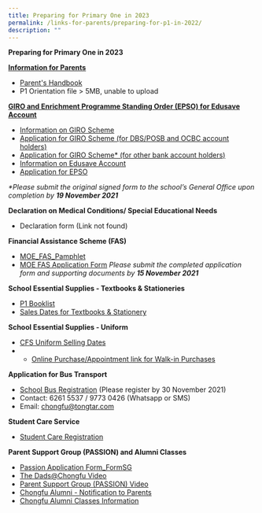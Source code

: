```yaml
---
title: Preparing for Primary One in 2023
permalink: /links-for-parents/preparing-for-p1-in-2022/
description: ""
---
```


**Preparing for Primary One in 2023**

<strong><u>Information for Parents</strong></u>

* [Parent's Handbook](/files/2021-P1-Orientation-Information-for-Parents-1.pdf)
*  P1 Orientation file > 5MB, unable to upload


<strong><u>GIRO and Enrichment Programme Standing Order (EPSO) for Edusave Account</strong></u>

*   [Information on GIRO Scheme](https://www.moe.gov.sg/financial-matters/fees?toggle-id=giro)
*   [Application for GIRO Scheme (for DBS/POSB and OCBC account holders)](https://www.form.gov.sg/#!/5d95490c7f5cfb0013133875)
* [Application for GIRO Scheme* (for other bank account holders)](/files/giro_application_form_oct_2021.pdf)
*   [Information on Edusave Account](https://www.moe.gov.sg/financial-matters/edusave-account/usage-of-edusave-funds?toggle-id=moe-funded-schools)
*   [Application for EPSO](https://form.gov.sg/#!/5be24a1bb3f842000fdc4e59)

 _*Please submit the original signed form to the school’s General Office upon completion by **19 November 2021**_
 
 **Declaration on Medical Conditions/ Special Educational Needs**
 * Declaration form (Link not found)


**Financial Assistance Scheme (FAS)**

* [MOE_FAS_Pamphlet](/files/MOE_FAS_Pamphlet_2022.pdf)
* [MOE FAS Application Form](/files/MOE-FAS-application-form.pdf)
_Please submit the completed application form and supporting documents by **15 November 2021**_

**School Essential Supplies - Textbooks & Stationeries**

* [P1 Booklist](/files/CFS-2022-P1-Booklist.pdf)
* [Sales Dates for Textbooks & Stationery](/files/Selling-Dates.pdf)

**School Essential Supplies - Uniform**
* [CFS Uniform Selling Dates](/files/CFS-Uniform-Selling-Dates-1-converted.pdf)
* *   [Online Purchase/Appointment link for Walk-in Purchases](https://euniforms.com.sg/shop/primary-1-orientation/chongfu-school-2022-primary-1/)

**Application for Bus Transport**
*   [School Bus Registration](http://www.tongtar.com/) (Please register by 30 November 2021)
*   Contact: 6261 5537 / 9773 0426 (Whatsapp or SMS)
*   Email: chongfu@tongtar.com

**Student Care Service**
*   [Student Care Registration](https://forms.office.com/pages/responsepage.aspx?id=qZfrxe8FzUqIHrfB8FGIi2mCRfWRZLdHtdyGfbkB6UtUNk9JT0pZUDBZQUhORUpPRTNORDNLTk5OTC4u)

**Parent Support Group (PASSION) and Alumni Classes**

*   [Passion Application Form\_FormSG](https://go.gov.sg/5dtkyp)
*   [The Dads@Chongfu Video](http://shorturl.at/cwF14)
*   [Parent Support Group (PASSION) Video](https://tinyurl.com/y6rhd9vy)
*   [Chongfu Alumni - Notification to Parents](/files/Notification-to-Parents.pdf)
*   [Chongfu Alumni Classes Information](/files/CFS_P1_Alumni_Classes_2022.pdf)